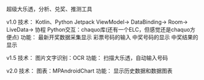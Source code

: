超级大乐透，分析、兑奖、推测工具

v1.0
技术：
    Kotlin、Python
    Jetpack
        ViewModel->
        DataBinding->
        Room->
        LiveData->
        协程
    Python交互：chaquo库(还有一个ELC，但感觉还是chaquo方便点)
功能：
    最新开奖数据采集显示
    彩票号码的输入
    中奖号码的显示
    中奖结果的显示

v1.5
技术：
    图片文字识别：OCR
功能：
    扫描大乐透，自动输入号码

v2.0
技术：
    图表：MPAndroidChart
功能：
    显示历史数据和数据图表




